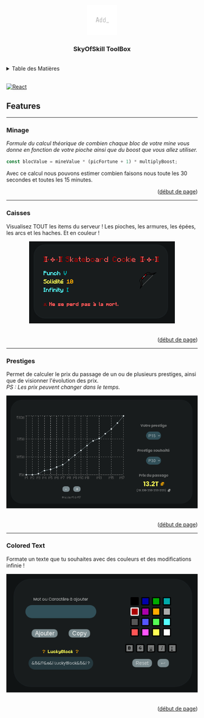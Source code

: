 <a name="readme-top"></a>

<div align="center">
  <img src="src/assets/logo.png" alt="Logo" width="80" height="80">
  <h3 align="center">SkyOfSkill ToolBox</h3>
</div>

<br />

<details>
  <summary>Table des Matières</summary>
  <ol>
    <li>
      <a href="#features">Features</a>
      <ul>
        <li><a href="#minage">Minage</a></li>
        <li><a href="caisses">Caisses</a></li>
        <li><a href="#prestiges">Prestiges</a></li>
        <li><a href="#colored-text">Colored Text</a></li>
      </ul>
    </li>
  </ol>
</details>

<br />

[![React][React.js]][React-url]

## Features

---

### Minage

_Formule du calcul théorique de combien chaque bloc de votre mine vous donne en fonction de votre pioche ainsi que du boost que vous allez utiliser._

```js
const blocValue = mineValue * (picFortune + 1) * multiplyBoost;
```

Avec ce calcul nous pouvons estimer combien faisons nous toute les 30 secondes et toutes les 15 minutes.

<p align="right">(<a href="#readme-top">début de page</a>)</p>

---

### Caisses

Visualisez TOUT les items du serveur ! Les pioches, les armures, les épées, les arcs et les haches.
Et en couleur !

<div align="center">
  <img src="src/assets/example/example_item.png" alt="Example" />
</div>
<br />
<p align="right">(<a href="#readme-top">début de page</a>)</p>

---

### Prestiges

Permet de calculer le prix du passage de un ou de plusieurs prestiges, ainsi que de visionner l'évolution des prix.
<br />
_PS : Les prix peuvent changer dans le temps._

<div align="center">
  <img src="src/assets/example/example_prestiges.png" alt="Prestiges" />
</div>
<br />
<p align="right">(<a href="#readme-top">début de page</a>)</p>

---

### Colored Text

Formate un texte que tu souhaites avec des couleurs et des modifications infinie !

<div align="center">
  <img src="src/assets/example/example_colors.png" alt="Colors" />
</div>
<br />
<p align="right">(<a href="#readme-top">début de page</a>)</p>

[React.js]: https://img.shields.io/badge/React-20232A?style=for-the-badge&logo=react&logoColor=61DAFB
[React-url]: https://react.dev/
